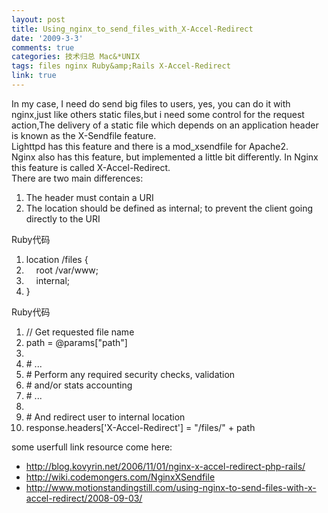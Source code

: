 ```yaml
---
layout: post
title: Using_nginx_to_send_files_with_X-Accel-Redirect
date: '2009-3-3'
comments: true
categories: 技术归总 Mac&*UNIX
tags: files nginx Ruby&amp;Rails X-Accel-Redirect
link: true
---
```

<p>In my case, I need do send big files to users, yes, you can do it with nginx,just like others static files,but i need some control for the request action,The delivery of a static file which depends on an application header is known as the X-Sendfile feature.<br />
Lighttpd has this feature and there is a mod_xsendfile for Apache2.<br />
Nginx also has this feature, but implemented a little bit differently. In Nginx this feature is called X-Accel-Redirect.<br />
There are two main differences:</p>
<ol>
    <li>The header must contain a URI</li>
    <li>The location should be defined as internal; to prevent the client going directly to the URI</li>
</ol>
<p>
<div class="codeText">
<div class="codeHead">Ruby代码</div>
<ol start="1" class="dp-rb">
    <li class="alt"><span><span>location&nbsp;/files&nbsp;{&nbsp;&nbsp;</span></span></li>
    <li class=""><span>&nbsp;&nbsp;&nbsp;&nbsp;root&nbsp;/var/www;&nbsp;&nbsp;</span></li>
    <li class="alt"><span>&nbsp;&nbsp;&nbsp;&nbsp;internal;&nbsp;&nbsp;</span></li>
    <li class=""><span>}&nbsp;&nbsp;</span></li>
</ol>
</div>
<div class="codeText">
<div class="codeHead">Ruby代码</div>
<ol start="1" class="dp-rb">
    <li class="alt"><span><span>//&nbsp;Get&nbsp;requested&nbsp;file&nbsp;name&nbsp;&nbsp;</span></span></li>
    <li class=""><span>path&nbsp;=&nbsp;<span class="variable">@params</span><span>[</span><span class="string">&quot;path&quot;</span><span>]&nbsp;&nbsp;</span></span></li>
    <li class="alt"><span>&nbsp;&nbsp;</span></li>
    <li class=""><span><span class="comment">#&nbsp;...</span><span>&nbsp;&nbsp;</span></span></li>
    <li class="alt"><span><span class="comment">#&nbsp;Perform&nbsp;any&nbsp;required&nbsp;security&nbsp;checks,&nbsp;validation&nbsp;</span><span>&nbsp;&nbsp;</span></span></li>
    <li class=""><span><span class="comment">#&nbsp;and/or&nbsp;stats&nbsp;accounting</span><span>&nbsp;&nbsp;</span></span></li>
    <li class="alt"><span><span class="comment">#&nbsp;...</span><span>&nbsp;&nbsp;</span></span></li>
    <li class=""><span>&nbsp;&nbsp;</span></li>
    <li class="alt"><span><span class="comment">#&nbsp;And&nbsp;redirect&nbsp;user&nbsp;to&nbsp;internal&nbsp;location</span><span>&nbsp;&nbsp;</span></span></li>
    <li class=""><span>response.headers[<span class="string">'X-Accel-Redirect'</span><span>]&nbsp;=&nbsp;</span><span class="string">&quot;/files/&quot;</span><span>&nbsp;+&nbsp;path&nbsp;&nbsp;</span></span></li>
</ol>
</div>
</p>
<p>some userfull link resource come here:</p>
<ul>
    <li><a href="http://blog.kovyrin.net/2006/11/01/nginx-x-accel-redirect-php-rails/">http://blog.kovyrin.net/2006/11/01/nginx-x-accel-redirect-php-rails/</a></li>
    <li><a href="http://wiki.codemongers.com/NginxXSendfile">http://wiki.codemongers.com/NginxXSendfile</a></li>
    <li><a href="http://www.motionstandingstill.com/using-nginx-to-send-files-with-x-accel-redirect/2008-09-03/">http://www.motionstandingstill.com/using-nginx-to-send-files-with-x-accel-redirect/2008-09-03/</a></li>
</ul>
<p>&nbsp;</p>
